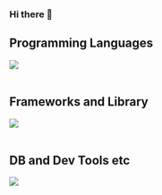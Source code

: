 ### Hi there 👋


## Programming Languages

<img src="https://skillicons.dev/icons?i=html,css,js,typescript,python,php," /> <br /><br />

## Frameworks and Library

<img src="https://skillicons.dev/icons?i=react,nodejs,express,flask,fastapi,laravel,wordpress,py" /> <br /><br />

## DB and Dev Tools etc

<img src="https://skillicons.dev/icons?i=mysql,postgresql,docker,git,github,vscode,aws,azure,figma,nginx" /> <br /><br />
